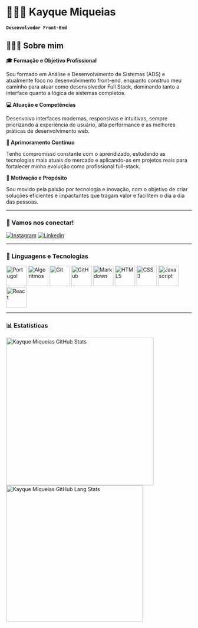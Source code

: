 # 🧑🏻‍💻 Kayque Miqueias

**`Desenvolvedor Front-End`**

## 👨🏻‍💻 Sobre mim  

**🎓 Formação e Objetivo Profissional**

Sou formado em Análise e Desenvolvimento de Sistemas (ADS) e atualmente foco no desenvolvimento front-end, enquanto construo meu caminho para atuar como desenvolvedor Full Stack, dominando tanto a interface quanto a lógica de sistemas completos.

**💻 Atuação e Competências**

Desenvolvo interfaces modernas, responsivas e intuitivas, sempre priorizando a experiência do usuário, alta performance e as melhores práticas de desenvolvimento web.

**🤖 Aprimoramento Contínuo**

Tenho compromisso constante com o aprendizado, estudando as tecnologias mais atuais do mercado e aplicando-as em projetos reais para fortalecer minha evolução como profissional full-stack.

**🌟 Motivação e Propósito**

Sou movido pela paixão por tecnologia e inovação, com o objetivo de criar soluções eficientes e impactantes que tragam valor e facilitem o dia a dia das pessoas.

---

### 📱 Vamos nos conectar!

[![Instagram](https://img.shields.io/badge/Instagram-E4405F?style=for-the-badge&logo=instagram&logoColor=white)](https://www.instagram.com/kayque.mab/)
[![Linkedin](https://img.shields.io/badge/LinkedIn-0077B5?style=for-the-badge&logo=linkedin&logoColor=white)](https://www.linkedin.com/in/kayque-miqueias-463581326/) 

---

### 🤖 Linguagens e Tecnologias

<div align="left"> 

<img title="Portugol"   src="https://univali-lite.github.io/Portugol-Studio/assets/img/logo.png"                                 width="55" height="55"/>
<img title="Algoritmos" src="https://cdn.jsdelivr.net/gh/devicons/devicon@latest/icons/thealgorithms/thealgorithms-original.svg" width="55" height="55"/>
<img title="Git"        src="https://cdn.jsdelivr.net/gh/devicons/devicon@latest/icons/git/git-original.svg"                     width="55" height="55"/>
<img title="GitHub"     src="https://cdn.jsdelivr.net/gh/devicons/devicon@latest/icons/github/github-original.svg"               width="55" height="55"/>
<img title="Markdown"   src="https://cdn.jsdelivr.net/gh/devicons/devicon@latest/icons/markdown/markdown-original.svg"           width="55" height="55"/>
<img title="HTML5"      src="https://cdn.jsdelivr.net/gh/devicons/devicon@latest/icons/html5/html5-plain.svg"                    width="55" height="55"/>
<img title="CSS3"       src="https://cdn.jsdelivr.net/gh/devicons/devicon@latest/icons/css3/css3-plain.svg"                      width="55" height="55"/>
<img title="Javascript" src="https://cdn.jsdelivr.net/gh/devicons/devicon@latest/icons/javascript/javascript-original.svg"       width="55" height="55"/>
<img title="React"      src="https://cdn.jsdelivr.net/gh/devicons/devicon@latest/icons/react/react-original.svg"                 width="55" height="55"/>

</div>

---

### 📊 Estatísticas

<div align="left">

<img width="400px" src="https://github-readme-stats.vercel.app/api?username=kayquemab&theme=tokyonight" alt="Kayque Miqueias GitHub Stats"/>
<img width="370px" src="https://github-readme-stats.vercel.app/api/top-langs/?username=kayquemab&layout=compact&theme=tokyonight&hide-border=true" alt="Kayque Miqueias GitHub Lang Stats"/>

</div>

 
